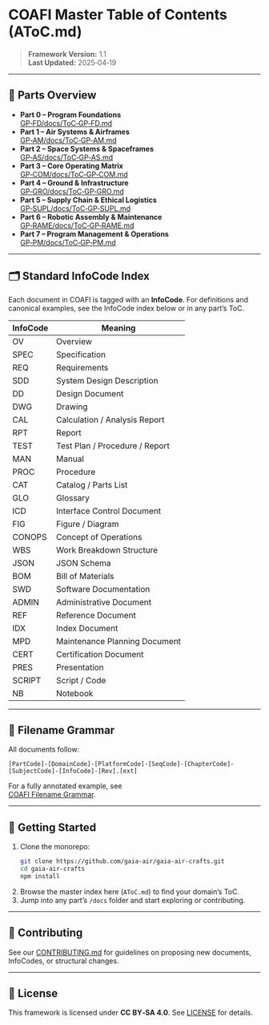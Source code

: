 # COAFI Master Table of Contents (AToC.md)

> **Framework Version:** 1.1  
> **Last Updated:** 2025‑04‑19

---

## 📂 Parts Overview

- **Part 0 – Program Foundations**  
  [GP‑FD/docs/ToC‑GP‑FD.md](GP‑FD/docs/ToC‑GP‑FD.md)  
- **Part 1 – Air Systems & Airframes**  
  [GP‑AM/docs/ToC‑GP‑AM.md](GP‑AM/docs/ToC‑GP‑AM.md)  
- **Part 2 – Space Systems & Spaceframes**  
  [GP‑AS/docs/ToC‑GP‑AS.md](GP‑AS/docs/ToC‑GP‑AS.md)  
- **Part 3 – Core Operating Matrix**  
  [GP‑COM/docs/ToC‑GP‑COM.md](GP‑COM/docs/ToC‑GP‑COM.md)  
- **Part 4 – Ground & Infrastructure**  
  [GP‑GRO/docs/ToC‑GP‑GRO.md](GP‑GRO/docs/ToC‑GP‑GRO.md)  
- **Part 5 – Supply Chain & Ethical Logistics**  
  [GP‑SUPL/docs/ToC‑GP‑SUPL.md](GP‑SUPL/docs/ToC‑GP‑SUPL.md)  
- **Part 6 – Robotic Assembly & Maintenance**  
  [GP‑RAME/docs/ToC‑GP‑RAME.md](GP‑RAME/docs/ToC‑GP‑RAME.md)  
- **Part 7 – Program Management & Operations**  
  [GP‑PM/docs/ToC‑GP‑PM.md](GP‑PM/docs/ToC‑GP‑PM.md)  

---

## 🗂️ Standard InfoCode Index

Each document in COAFI is tagged with an **InfoCode**. For definitions and canonical examples, see the InfoCode index below or in any part’s ToC.

| InfoCode | Meaning                            |
|----------|------------------------------------|
| OV       | Overview                           |
| SPEC     | Specification                      |
| REQ      | Requirements                       |
| SDD      | System Design Description          |
| DD       | Design Document                    |
| DWG      | Drawing                            |
| CAL      | Calculation / Analysis Report      |
| RPT      | Report                             |
| TEST     | Test Plan / Procedure / Report     |
| MAN      | Manual                             |
| PROC     | Procedure                          |
| CAT      | Catalog / Parts List               |
| GLO      | Glossary                           |
| ICD      | Interface Control Document         |
| FIG      | Figure / Diagram                   |
| CONOPS   | Concept of Operations              |
| WBS      | Work Breakdown Structure           |
| JSON     | JSON Schema                        |
| BOM      | Bill of Materials                  |
| SWD      | Software Documentation             |
| ADMIN    | Administrative Document            |
| REF      | Reference Document                 |
| IDX      | Index Document                     |
| MPD      | Maintenance Planning Document      |
| CERT     | Certification Document             |
| PRES     | Presentation                       |
| SCRIPT   | Script / Code                      |
| NB       | Notebook                           |

---

## 📝 Filename Grammar

All documents follow:

```
[PartCode]-[DomainCode]-[PlatformCode]-[SeqCode]-[ChapterCode]-[SubjectCode]-[InfoCode]-[Rev].[ext]
```

For a fully annotated example, see  
[COAFI Filename Grammar](GP‑FD/docs/ToC‑GP‑FD.md#coafi-filename-grammar-canonical-example).

---

## 🚀 Getting Started

1. Clone the monorepo:
   ```bash
   git clone https://github.com/gaia-air/gaia-air-crafts.git
   cd gaia-air-crafts
   npm install
   ```
2. Browse the master index here (`AToC.md`) to find your domain’s ToC.
3. Jump into any part’s `/docs` folder and start exploring or contributing.

---

## 🤝 Contributing

See our [CONTRIBUTING.md](./CONTRIBUTING.md) for guidelines on proposing new documents, InfoCodes, or structural changes.

---

## 📜 License

This framework is licensed under **CC BY‑SA 4.0**. See [LICENSE](./LICENSE) for details.
```
